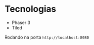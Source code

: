 # Tecnologias
- Phaser 3 
- Tiled

Rodando na porta `http://localhost:8080`

<img src="https://github.com/acebeR/game-phaser/blob/main/imgs/fim.gif?raw=true"   alt=""/>

